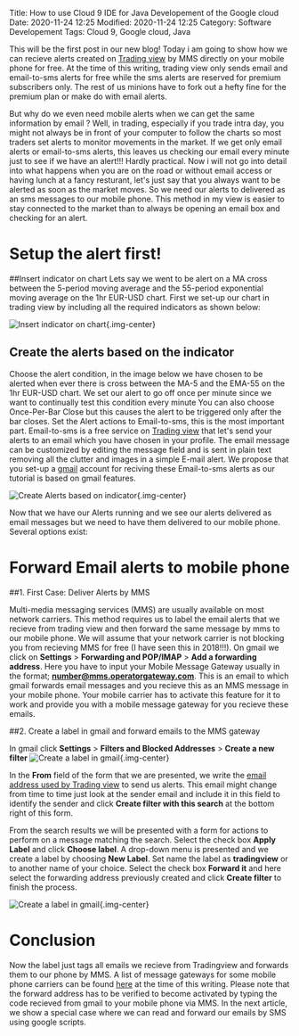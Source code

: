 Title: How to use Cloud 9 IDE for Java Developement of the Google cloud
Date: 2020-11-24 12:25
Modified: 2020-11-24 12:25
Category: Software Developement
Tags: Cloud 9, Google cloud, Java


This will be the first post in our new blog! Today i am going to show how we can recieve alerts created on [Trading view](https://www.tradingview.com/) by MMS directly on your mobile phone for free. At the time of this writing, trading view only sends email and email-to-sms alerts for free while the sms alerts are reserved for premium subscribers only. The rest of us minions have to fork out a hefty fine for the premium plan or make do with email alerts.

But why do we even need mobile alerts when we can get the same information by email ?  Well, in trading, especially if you trade intra day, you might not always be in front of your computer to follow the charts so most traders set alerts to monitor movements in the market. If we get only email alerts or email-to-sms alerts, this leaves us checking our email every minute just to see if we have an alert!!! Hardly practical. Now i will not go into detail into what happens when you are on the road or without email access or having lunch at a fancy resturant, let's just say that you always want to be alerted as soon as the market moves. So we need our alerts to delivered as an sms messages to our mobile phone. This method in my view is easier to stay connected to the market than to always be opening an email box and checking for an alert.

# **Setup the alert first!**


##Insert indicator on chart
Lets say we went to be alert on a MA cross between the 5-period moving average and the 55-period exponential moving average on the 1hr EUR-USD chart. First we set-up our chart in trading view by including all the required indicators as shown below:

![Insert indicator on chart]({filename}/images/eurusdIndicators.png){.img-center}

## Create the alerts based on the indicator
Choose the alert condition, in the image below we have chosen to be alerted when ever there is cross between the MA-5 and the EMA-55 on the 1hr EUR-USD chart. We set our alert to go off once per minute since we want to continually test this condition every minute  You can also choose Once-Per-Bar Close  but this causes the alert to be triggered only after the bar closes. Set the Alert actions to Email-to-sms, this is the most important part. Email-to-sms is a free service on [Trading view](https://www.tradingview.com/) that let's send your alerts to an email which you have chosen in your profile. The email message can be customized by editing the message field and is sent in plain text removing all the clutter and images in a simple E-mail alert. We propose that you set-up a [gmail](https://www.gmail.com/) account for reciving these Email-to-sms alerts as our tutorial is based on gmail features.

![Create Alerts based on indicator]({filename}/images/createalert.png){.img-center}

Now that we have our Alerts running and we see our alerts delivered as email messages but we need to have them delivered to our mobile phone. Several options exist:

# **Forward Email alerts to mobile phone**


##1. First Case: Deliver Alerts by MMS

Multi-media messaging services (MMS) are usually available on most network carriers. This method requires us to label the email alerts that we recieve from trading view and then forward the same message by mms to our mobile phone. We will assume that your network carrier is not blocking you from recieving MMS for free (I have seen this in 2018!!!). On gmail we click on **Settings** > **Forwarding and POP/IMAP** > **Add a forwarding address**. Here you have to input your Mobile Message Gateway usually in the format;  **number@mms.operatorgateway.com**.  This is an email to which gmail forwards email messages and you recieve this as an MMS message in your mobile phone. Your mobile carrier has to activate this feature for it to work and provide you with a mobile message gateway for you recieve these emails.

##2. Create a label in gmail and forward emails to the MMS gateway

In gmail click **Settings** > **Filters and Blocked Addresses** > **Create a new filter**
![Create a label in gmail]({filename}/images/createfilter.png){.img-center}

In the **From** field of the form that we are presented, we write the [email address used by Trading view](noreply@tradingview.com) to send us alerts. This email might change from time to time just look at the sender email and include it in this field to identify the sender and click  **Create filter with this search** at the bottom right of this form.

From the search results we will be presented with a form for actions to perform on a message matching the search. Select the check box **Apply Label** and click **Choose label**. A drop-down menu is presented and we create a label by choosing **New Label**. Set name the label as **tradingview** or to another name of your choice. Select the check box **Forward it** and here select the forwarding address previously created and click **Create filter** to finish the process.

![Create a label in gmail]({filename}/images/labeltradingview.png){.img-center}

# Conclusion

Now the label just tags all emails we recieve from Tradingview and forwards them to our phone by MMS. A list of message gateways for some mobile phone carriers can be found [here](https://kb.sandisk.com/app/answers/detail/a_id/17056/~/list-of-mobile-carrier-gateway-addresses) at the time of this writing. Please note that the forward address has to be verified to become activated by typing the code recieved from gmail to your mobile phone via MMS. In the next article, we show a special case where we can read and forward our emails by SMS using google scripts.

